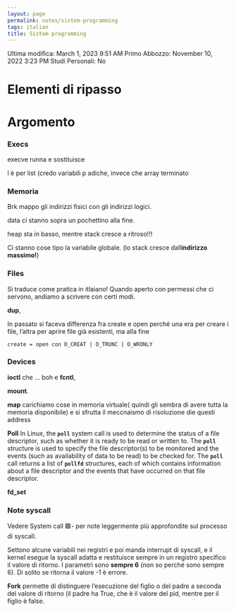 ```yaml
---
layout: page
permalink: notes/sistem-programming
tags: italian
title: Sistem programming
---
```


Ultima modifica: March 1, 2023 9:51 AM
Primo Abbozzo: November 10, 2022 3:23 PM
Studi Personali: No

# Elementi di ripasso

# Argomento

### Execs

execve runna e sostituisce

l è per list (credo variabili p adiche, invece che array terminato

### Memoria

Brk mappo gli indirizzi fisici con gli indirizzi logici.

data ci stanno sopra un pochettino alla fine.

heap sta in basso, mentre stack cresce a ritroso!!!

Ci stanno cose tipo la variabile globale. (lo stack cresce dall**indirizzo massimo!**)

### Files

Si traduce come pratica in itlaiano! Quando aperto con permessi che ci servono, andiamo a scrivere con certi modi.

**dup**,

In passato si faceva differenza fra create e open perché una era per creare i file, l’altra per aprire file già esistenti, ma alla fine

`create = open con O_CREAT | O_TRUNC | O_WRONLY`

### Devices

**ioctl** che … boh e **fcntl**,

**mount**.

**map** carichiamo cose in memoria virtuale( quindi gli sembra di avere tutta la memoria disponibile) e si sfrutta il meccnaismo di risoluzione die questi address

**Poll** In Linux, the **`poll`**
 system call is used to determine the status of a file descriptor, such as whether it is ready to be read or written to. The **`poll`**
 structure is used to specify the file descriptor(s) to be monitored and the events (such as availability of data to be read) to be checked for. The **`poll`**
 call returns a list of **`pollfd`**
 structures, each of which contains information about a file descriptor and the events that have occurred on that file descriptor.

**fd_set**

### Note syscall

Vedere System call 🟩- per note leggermente più approfondite sul processo di syscall.

Settono alcune variabili nei registri e poi manda interrupt di syscall, e il kernel esegue la syscall adatta e restituisce sempre in un registro specifico il valore di ritorno. I parametri sono **sempre 6** (non so perché sono sempre 6). Di solito se ritorna il valore -1 è errore.

**Fork** permette di distinguere l’esecuzione del figlio o del padre a seconda del valore di ritorno (il padre ha True, che è il valore del pid, mentre per il figlio è false.